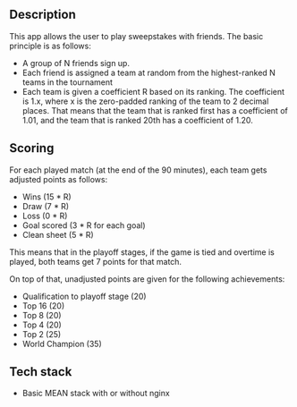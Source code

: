 Description
-----------

This app allows the user to play sweepstakes with friends. The basic principle is as follows:
- A group of N friends sign up.
- Each friend is assigned a team at random from the highest-ranked N teams in the tournament
- Each team is given a coefficient R based on its ranking. The coefficient is 1.x, where x is the zero-padded ranking of the team to 2 decimal places. That means that the team that is ranked first has a coefficient of 1.01, and the team that is ranked 20th has a coefficient of 1.20.

Scoring
-------
For each played match (at the end of the 90 minutes), each team gets adjusted points as follows:
- Wins (15 * R)
- Draw (7 * R)
- Loss (0 * R)
- Goal scored (3 * R for each goal)
- Clean sheet (5 * R)

This means that in the playoff stages, if the game is tied and overtime is played, both teams get 7 points for that match.

On top of that, unadjusted points are given for the following achievements:
- Qualification to playoff stage (20)
- Top 16 (20)
- Top 8 (20)
- Top 4 (20)
- Top 2 (25)
- World Champion (35)

Tech stack
----------
- Basic MEAN stack with or without nginx
